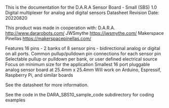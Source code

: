 This is the documentation for the 
D.A.R.A Sensor Board - Small  (SBS) 1.0 
Digital multiplexer for analog and digital sensors 
Datasheet Revision Date: 20220820

This product was made in cooperation with:
D.A.R.A.		http://www.dararobots.com/
JWSmythe		https://jwsmythe.com/
Makerspace Pinellas 	https://makerspacepinellas.com/

Features 
16 pins - 2 banks of 8 sensor pins - bidirectional analog or digital on all ports.
Common pullup/pulldown pin connections for each sensor pin
Selectable pullup or pulldown per bank, or user defined electrical source
Focus on minimum size for the application
Smallest 16 port pluggable analog sensor board at 25.4mm x 25.4mm
Will work on Arduino, Espressif, Raspberry Pi, and similar boards

See the datasheet for more information. 

See the code in the DARA_SBS10_sample_code subdirectory for coding examples
